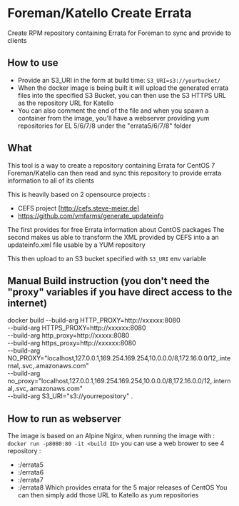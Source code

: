 # Foreman/Katello Create Errata

Create RPM repository containing Errata for Foreman to sync and provide to clients

## How to use 

- Provide an S3_URI in the form at build time: `S3_URI=s3://yourbucket/` 
- When the docker image is being built it will upload the generated errata files into the specified S3 Bucket, you can then use the S3 HTTPS URL as the repository URL for Katello
- You can also comment the end of the file and when you spawn a container from the image, you'll have a webserver providing yum repositories for EL 5/6/7/8 under the "errata5/6/7/8" folder

## What

This tool is a way to create a repository containing Errata for CentOS 7
Foreman/Katello can then read and sync this repository to provide errata information to all of its clients

This is heavily based on 2 opensource projects : 
- CEFS project [http://cefs.steve-meier.de] 
- https://github.com/vmfarms/generate_updateinfo

The first provides for free Errata information about CentOS packages
The second makes us able to transform the XML provided by CEFS into a an updateinfo.xml file usable by a YUM repository

This then upload to an S3 bucket specified with `S3_URI` env variable

## Manual Build instruction (you don't need the "proxy" variables if you have direct access to the internet) 

docker build --build-arg HTTP_PROXY=http://xxxxxx:8080  \
             --build-arg HTTPS_PROXY=http://xxxxxx:8080 \
             --build-arg http_proxy=http://xxxxx:8080 \
             --build-arg https_proxy=http://xxxxxx:8080 \
             --build-arg NO_PROXY="localhost,127.0.0.1,169.254.169.254,10.0.0.0/8,172.16.0.0/12,.internal,.svc,.amazonaws.com" \
             --build-arg no_proxy="localhost,127.0.0.1,169.254.169.254,10.0.0.0/8,172.16.0.0/12,.internal,.svc,.amazonaws.com" \
             --build-arg S3_URI="s3://yourrepository" .


## How to run as webserver

The image is based on an Alpine Nginx, when running the image with : 
`docker run -p8080:80 -it <build ID>`
you can use a web brower to see 4 repository : 
- <yourserver>:<port>/errata5
- <yourserver>:<port>/errata6
- <yourserver>:<port>/errata7
- <yourserver>:<port>/errata8
Which provides errata for the 5 major releases of CentOS
You can then simply add those URL to Katello as yum repositories
